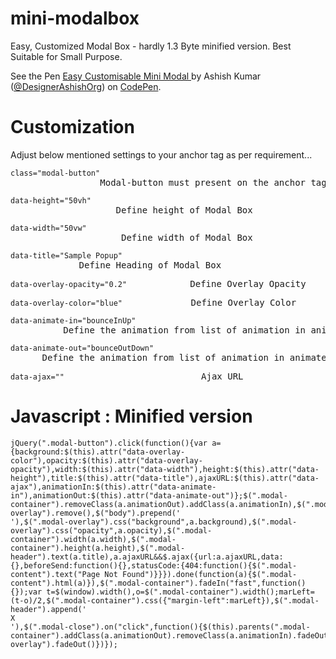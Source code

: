 <script>
  (function(i,s,o,g,r,a,m){i['GoogleAnalyticsObject']=r;i[r]=i[r]||function(){
  (i[r].q=i[r].q||[]).push(arguments)},i[r].l=1*new Date();a=s.createElement(o),
  m=s.getElementsByTagName(o)[0];a.async=1;a.src=g;m.parentNode.insertBefore(a,m)
  })(window,document,'script','https://www.google-analytics.com/analytics.js','ga');

  ga('create', 'UA-89325718-1', 'auto');
  ga('send', 'pageview');

</script>


# mini-modalbox
Easy, Customized Modal Box - hardly 1.3 Byte minified version. Best Suitable for Small Purpose.

<p data-height="500" data-theme-id="dark" data-slug-hash="bBOejQ" data-default-tab="result" data-user="DesignerAshishOrg" data-embed-version="2" data-pen-title="Easy Customisable Mini Modal " class="codepen">See the Pen <a href="http://codepen.io/DesignerAshishOrg/pen/bBOejQ/">Easy Customisable Mini Modal </a> by Ashish Kumar (<a href="http://codepen.io/DesignerAshishOrg">@DesignerAshishOrg</a>) on <a href="http://codepen.io">CodePen</a>.</p>
<script async src="https://production-assets.codepen.io/assets/embed/ei.js"></script>


# Customization
Adjust below mentioned settings to your anchor tag as per requirement...

<pre><code>class="modal-button" </code>                 Modal-button must present on the anchor tag </pre>
<pre><code>data-height="50vh"</code>                    Define height of Modal Box </pre>
<pre><code>data-width="50vw"</code>                     Define width of Modal Box </pre>
<pre><code>data-title="Sample Popup"</code>             Define Heading of Modal Box </pre>
<pre><code>data-overlay-opacity="0.2"</code>            Define Overlay Opacity </pre>
<pre><code>data-overlay-color="blue"</code>             Define Overlay Color </pre>
<pre><code>data-animate-in="bounceInUp"</code>          Define the animation from list of animation in animate.css https://daneden.github.io/animate.css/  </pre>
<pre><code>data-animate-out="bounceOutDown"</code>      Define the animation from list of animation in animate.css https://daneden.github.io/animate.css/ </pre>
<pre><code>data-ajax=""</code>                          Ajax URL </pre>

# Javascript : Minified version 
<pre><code>jQuery(".modal-button").click(function(){var a={background:$(this).attr("data-overlay-color"),opacity:$(this).attr("data-overlay-opacity"),width:$(this).attr("data-width"),height:$(this).attr("data-height"),title:$(this).attr("data-title"),ajaxURL:$(this).attr("data-ajax"),animationIn:$(this).attr("data-animate-in"),animationOut:$(this).attr("data-animate-out")};$(".modal-container").removeClass(a.animationOut).addClass(a.animationIn),$(".modal-overlay").remove(),$("body").prepend('<div class="modal-overlay"></div>'),$(".modal-overlay").css("background",a.background),$(".modal-overlay").css("opacity",a.opacity),$(".modal-container").width(a.width),$(".modal-container").height(a.height),$(".modal-header").text(a.title),a.ajaxURL&&$.ajax({url:a.ajaxURL,data:{},beforeSend:function(){},statusCode:{404:function(){$(".modal-content").text("Page Not Found")}}}).done(function(a){$(".modal-content").html(a)}),$(".modal-container").fadeIn("fast",function(){});var t=$(window).width(),o=$(".modal-container").width();marLeft=(t-o)/2,$(".modal-container").css({"margin-left":marLeft}),$(".modal-header").append('<div class="modal-close">X</div>'),$(".modal-close").on("click",function(){$(this).parents(".modal-container").addClass(a.animationOut).removeClass(a.animationIn).fadeOut(),$(".modal-overlay").fadeOut()})});</code></pre>
